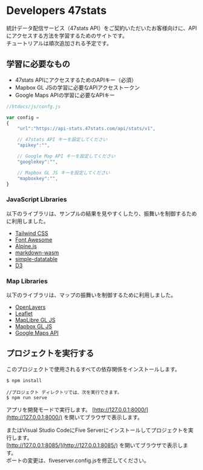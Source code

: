 # Developers 47stats
統計データ配信サービス（47stats API）をご契約いただいたお客様向けに、APIにアクセスする方法を学習するためのサイトです。  
チュートリアルは順次追加される予定です。

## 学習に必要なもの

- 47stats APIにアクセスするためのAPIキー（必須）
- Mapbox GL JSの学習に必要なAPIアクセストークン
- Google Maps APIの学習に必要なAPIキー

```javascript
//htdocs/js/confg.js

var config =
{
    "url":"https://api-stats.47stats.com/api/stats/v1",

    // 47stats API キーを設定してください
    "apikey":"",

    // Google Map API キーを設定してください
    "googlekey":"",

    // Mapbox GL JS キーを設定してください
    "mapboxkey":"",
}
```

### JavaScript Libraries
以下のライブラリは、サンプルの結果を見やすくしたり、振舞いを制御するために利用しました。

- [Tailwind CSS](https://tailwindcss.com/)
- [Font Awesome](https://fontawesome.com/)
- [Alpine.js](https://alpinejs.dev/)
- [markdown-wasm](https://github.com/rsms/markdown-wasm)
- [simple-datatable](https://github.com/fiduswriter/simple-datatables)
- [D3](https://d3js.org/)

### Map Libraries
以下のライブラリは、マップの振舞いを制御するために利用しました。
- [OpenLayers](https://openlayers.org/)
- [Leaflet](https://leafletjs.com/)
- [MapLibre GL JS](https://maplibre.org/)
- [Mapbox GL JS](https://www.mapbox.com/)
- [Google Maps API](https://developers.google.com/maps?hl=ja)

## プロジェクトを実行する
このプロジェクトで使用されるすべての依存関係をインストールします。

```
$ npm install

//プロジェクト ディレクトリでは、次を実行できます。
$ npm run serve
```
アプリを開発モードで実行します。
[http://127.0.0.1:8000/](http://127.0.0.1:8000/) を開いてブラウザで表示します。

またはVisual Studio CodeにFive Serverにインストールしてプロジェクトを実行します。  
[http://127.0.0.1:8085/](http://127.0.0.1:8085/) を開いてブラウザで表示します。  
ポートの変更は、fiveserver.config.jsを修正してください。
